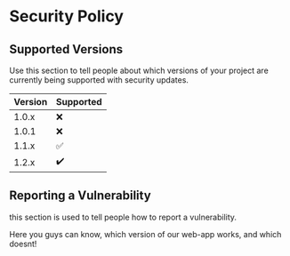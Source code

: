 # Security Policy

## Supported Versions

Use this section to tell people about which versions of your project are
currently being supported with security updates.

| Version | Supported          |
| ------- | ------------------ |
| 1.0.x   | :x:                |
| 1.0.1   | :x:                |
| 1.1.x   | :white_check_mark: |
| 1.2.x   | :heavy_check_mark: |

## Reporting a Vulnerability

this section is used to tell people how to report a vulnerability.

Here you guys can know, which version of our web-app works, and which doesnt! 
